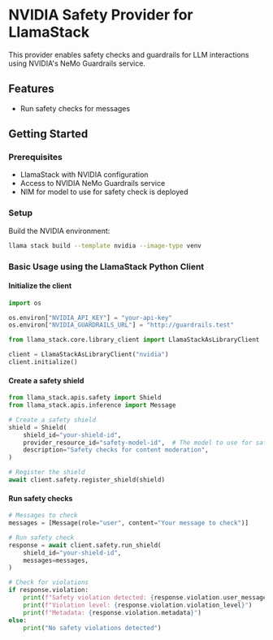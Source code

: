 # NVIDIA Safety Provider for LlamaStack

This provider enables safety checks and guardrails for LLM interactions using NVIDIA's NeMo Guardrails service.

## Features

- Run safety checks for messages

## Getting Started

### Prerequisites

- LlamaStack with NVIDIA configuration
- Access to NVIDIA NeMo Guardrails service
- NIM for model to use for safety check is deployed

### Setup

Build the NVIDIA environment:

```bash
llama stack build --template nvidia --image-type venv
```

### Basic Usage using the LlamaStack Python Client

#### Initialize the client

```python
import os

os.environ["NVIDIA_API_KEY"] = "your-api-key"
os.environ["NVIDIA_GUARDRAILS_URL"] = "http://guardrails.test"

from llama_stack.core.library_client import LlamaStackAsLibraryClient

client = LlamaStackAsLibraryClient("nvidia")
client.initialize()
```

#### Create a safety shield

```python
from llama_stack.apis.safety import Shield
from llama_stack.apis.inference import Message

# Create a safety shield
shield = Shield(
    shield_id="your-shield-id",
    provider_resource_id="safety-model-id",  # The model to use for safety checks
    description="Safety checks for content moderation",
)

# Register the shield
await client.safety.register_shield(shield)
```

#### Run safety checks

```python
# Messages to check
messages = [Message(role="user", content="Your message to check")]

# Run safety check
response = await client.safety.run_shield(
    shield_id="your-shield-id",
    messages=messages,
)

# Check for violations
if response.violation:
    print(f"Safety violation detected: {response.violation.user_message}")
    print(f"Violation level: {response.violation.violation_level}")
    print(f"Metadata: {response.violation.metadata}")
else:
    print("No safety violations detected")
```
